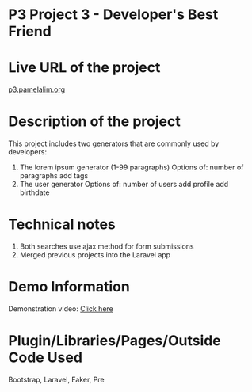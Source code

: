 P3 Project 3 - Developer's Best Friend
======================================
Live URL of the project
=======================
<a href="http://p3.pamelalim.org">p3.pamelalim.org</a>

Description of the project
==========================
This project includes two generators that are commonly used by developers:
1. The lorem ipsum generator (1-99 paragraphs)
    Options of: number of paragraphs
                add tags
2. The user generator
    Options of: number of users
                add profile
                add birthdate

Technical notes
===============
1. Both searches use ajax method for form submissions
2. Merged previous projects into the Laravel app

Demo Information
================
Demonstration video: <a href="https://www.youtube.com/watch?v=TOnn4RTanVQ">Click here</a>

Plugin/Libraries/Pages/Outside Code Used
========================================
Bootstrap,
Laravel,
Faker,
Pre
